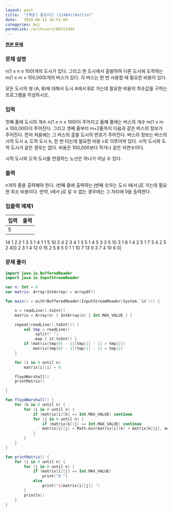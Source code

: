 ```yaml
---
layout: post
title:  "[백준] 플로이드 (11404)(Kotlin)"
date:   2020-06-11 16:51:00
categories: boj
permalink: /archivers/BOJ11404
---
```


**[원본 문제](https://www.acmicpc.net/problem/11404)**

### 문제 설명

n(1 ≤ n ≤ 100)개의 도시가 있다. 그리고 한 도시에서 출발하여 다른 도시에 도착하는 m(1 ≤ m ≤ 100,000)개의 버스가 있다. 각 버스는 한 번 사용할 때 필요한 비용이 있다.

모든 도시의 쌍 (A, B)에 대해서 도시 A에서 B로 가는데 필요한 비용의 최솟값을 구하는 프로그램을 작성하시오.

### 입력

첫째 줄에 도시의 개수 n(1 ≤ n ≤ 100)이 주어지고 둘째 줄에는 버스의 개수 m(1 ≤ m ≤ 100,000)이 주어진다. 그리고 셋째 줄부터 m+2줄까지 다음과 같은 버스의 정보가 주어진다. 먼저 처음에는 그 버스의 출발 도시의 번호가 주어진다. 버스의 정보는 버스의 시작 도시 a, 도착 도시 b, 한 번 타는데 필요한 비용 c로 이루어져 있다. 시작 도시와 도착 도시가 같은 경우는 없다. 비용은 100,000보다 작거나 같은 자연수이다.

시작 도시와 도착 도시를 연결하는 노선은 하나가 아닐 수 있다.


### 출력

n개의 줄을 출력해야 한다. i번째 줄에 출력하는 j번째 숫자는 도시 i에서 j로 가는데 필요한 최소 비용이다. 만약, i에서 j로 갈 수 없는 경우에는 그 자리에 0을 출력한다.


### 입출력 예제1

|입력|출력|
|-----|-----|
|5
14
1 2 2
1 3 3
1 4 1
1 5 10
2 4 2
3 4 1
3 5 1
4 5 3
3 5 10
3 1 8
1 4 2
5 1 7
3 4 2
5 2 4|0 2 3 1 4
12 0 15 2 5
8 5 0 1 1
10 7 13 0 3
7 4 10 6 0|


### 문제 풀이

```kotlin
import java.io.BufferedReader
import java.io.InputStreamReader

var n: Int = 0
var matrix: Array<IntArray> = arrayOf()

fun main() = with(BufferedReader(InputStreamReader(System.`in`))) {

    n = readLine().toInt()
    matrix = Array(n) { IntArray(n) { Int.MAX_VALUE } }

    repeat(readLine().toInt()) {
        val tmp = readLine()
            .split(" ")
            .map { it.toInt() }
        if (matrix[tmp[0] - 1][tmp[1] - 1] > tmp[2])
            matrix[tmp[0] - 1][tmp[1] - 1] = tmp[2]
    }

    for (i in 0 until n)
        matrix[i][i] = 0

    floydWarshall()
    printMatrix()

}

fun floydWarshall() {
    for (k in 0 until n) {
        for (i in 0 until n) {
            if (matrix[i][k] == Int.MAX_VALUE) continue
            for (j in 0 until n) {
                if (matrix[k][j] == Int.MAX_VALUE) continue
                matrix[i][j] = Math.min(matrix[i][k] + matrix[k][j], matrix[i][j])
            }
        }
    }
}

fun printMatrix() {
    for (i in 0 until n) {
        for (j in 0 until n) {
            if (matrix[i][j] == Int.MAX_VALUE)
                print("0 ")
            else
                print("${matrix[i][j]} ")
        }
        println()
    }
}
```
